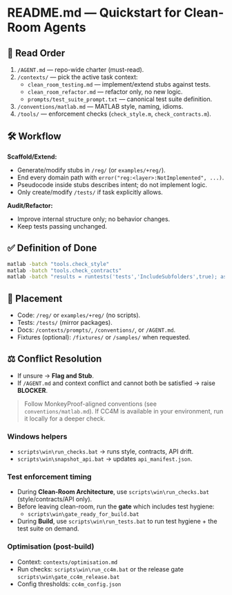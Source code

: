 # README.md — Quickstart for Clean-Room Agents

## 📖 Read Order
1. `/AGENT.md` — repo-wide charter (must-read).  
2. `/contexts/` — pick the active task context:  
   - `clean_room_testing.md` — implement/extend stubs against tests.  
   - `clean_room_refactor.md` — refactor only, no new logic.  
   - `prompts/test_suite_prompt.txt` — canonical test suite definition.  
3. `/conventions/matlab.md` — MATLAB style, naming, idioms.  
4. `/tools/` — enforcement checks (`check_style.m`, `check_contracts.m`).  

## 🛠️ Workflow
**Scaffold/Extend:**  
- Generate/modify stubs in `/reg/` (or `examples/+reg/`).  
- End every domain path with `error("reg:<layer>:NotImplemented", ...)`.  
- Pseudocode inside stubs describes intent; do not implement logic.  
- Only create/modify `/tests/` if task explicitly allows.  

**Audit/Refactor:**  
- Improve internal structure only; no behavior changes.  
- Keep tests passing unchanged.  

## ✅ Definition of Done
```bash
matlab -batch "tools.check_style"
matlab -batch "tools.check_contracts"
matlab -batch "results = runtests('tests','IncludeSubfolders',true); assertSuccess(results)"
```

## 🚦 Placement
- Code: `/reg/` or `examples/+reg/` (no scripts).  
- Tests: `/tests/` (mirror packages).  
- Docs: `/contexts/prompts/`, `/conventions/`, or `/AGENT.md`.  
- Fixtures (optional): `/fixtures/` or `/samples/` when requested.  

## ⚖️ Conflict Resolution
- If unsure → **Flag and Stub**.  
- If `/AGENT.md` and context conflict and cannot both be satisfied → raise **BLOCKER**.  


> Follow MonkeyProof-aligned conventions (see `conventions/matlab.md`). If CC4M is available in your environment, run it locally for a deeper check.


### Windows helpers
- `scripts\win\run_checks.bat` → runs style, contracts, API drift.
- `scripts\win\snapshot_api.bat` → updates `api_manifest.json`.


### Test enforcement timing
- During **Clean-Room Architecture**, use `scripts\win\run_checks.bat` (style/contracts/API only).
- Before leaving clean-room, run the **gate** which includes test hygiene:
  - `scripts\win\gate_ready_for_build.bat`
- During **Build**, use `scripts\win\run_tests.bat` to run test hygiene + the test suite on demand.


### Optimisation (post-build)
- Context: `contexts/optimisation.md`
- Run checks: `scripts\win\run_cc4m.bat` or the release gate `scripts\win\gate_cc4m_release.bat`
- Config thresholds: `cc4m_config.json`
